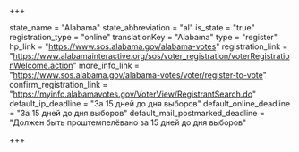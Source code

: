 +++

state_name = "Alabama"
state_abbreviation = "al"
is_state = "true"
registration_type = "online"
translationKey = "Alabama"
type = "register"
hp_link = "https://www.sos.alabama.gov/alabama-votes"
registration_link = "https://www.alabamainteractive.org/sos/voter_registration/voterRegistrationWelcome.action"
more_info_link = "https://www.sos.alabama.gov/alabama-votes/voter/register-to-vote"
confirm_registration_link = "https://myinfo.alabamavotes.gov/VoterView/RegistrantSearch.do"
default_ip_deadline = "За 15 дней до дня выборов"
default_online_deadline = "За 15 дней до дня выборов"
default_mail_postmarked_deadline = "Должен быть проштемпелёвано за 15 дней до дня выборов"

+++
